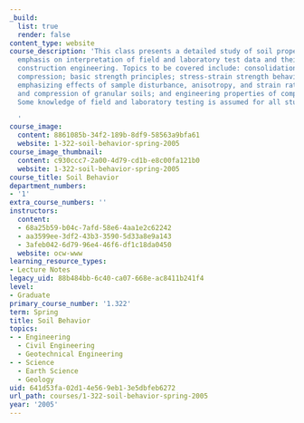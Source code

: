 ```yaml
---
_build:
  list: true
  render: false
content_type: website
course_description: 'This class presents a detailed study of soil properties with
  emphasis on interpretation of field and laboratory test data and their use in soft-ground
  construction engineering. Topics to be covered include: consolidation and secondary
  compression; basic strength principles; stress-strain strength behavior of clays,
  emphasizing effects of sample disturbance, anisotropy, and strain rate; strength
  and compression of granular soils; and engineering properties of compacted soils.
  Some knowledge of field and laboratory testing is assumed for all students.

  '
course_image:
  content: 8861085b-34f2-189b-8df9-58563a9bfa61
  website: 1-322-soil-behavior-spring-2005
course_image_thumbnail:
  content: c930ccc7-2a00-4d79-cd1b-e8c00fa121b0
  website: 1-322-soil-behavior-spring-2005
course_title: Soil Behavior
department_numbers:
- '1'
extra_course_numbers: ''
instructors:
  content:
  - 68a25b59-b04c-7afd-58e6-4aa1e2c62242
  - aa3599ee-3df2-43b3-3590-5d33a8e9a143
  - 3afeb042-6d79-96e4-46f6-df1c18da0450
  website: ocw-www
learning_resource_types:
- Lecture Notes
legacy_uid: 88b484bb-6c40-ca07-668e-ac8411b241f4
level:
- Graduate
primary_course_number: '1.322'
term: Spring
title: Soil Behavior
topics:
- - Engineering
  - Civil Engineering
  - Geotechnical Engineering
- - Science
  - Earth Science
  - Geology
uid: 641d53fa-02d1-4e56-9eb1-3e5dbfeb6272
url_path: courses/1-322-soil-behavior-spring-2005
year: '2005'
---
```

